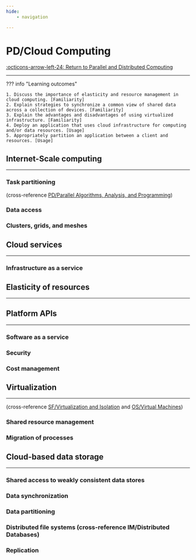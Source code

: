 ```yaml
---
hide:
    - navigation 

---
```


# PD/Cloud Computing

[:octicons-arrow-left-24: Return to Parallel and Distributed Computing](/Bodies-of-Knowledge/Parallel-Distributed/)

---

??? info "Learning outcomes"

    1. Discuss the importance of elasticity and resource management in cloud computing. [Familiarity]
    2. Explain strategies to synchronize a common view of shared data across a collection of devices. [Familiarity]
    3. Explain the advantages and disadvantages of using virtualized infrastructure. [Familiarity]
    4. Deploy an application that uses cloud infrastructure for computing and/or data resources. [Usage]
    5. Appropriately partition an application between a client and resources. [Usage]

## Internet-Scale computing

---

### Task partitioning

(cross-reference [PD/Parallel Algorithms, Analysis, and Programming](05_Parallel-Algorithms-Analysis-Programming.md))

### Data access

### Clusters, grids, and meshes

## Cloud services

---

### Infrastructure as a service

## Elasticity of resources

---

## Platform APIs

---

### Software as a service

### Security

### Cost management

## Virtualization

---

(cross-reference [SF/Virtualization and Isolation](../System-Fundamentals/) and [OS/Virtual Machines](../Operating-Systems/07_VM.md))

### Shared resource management

### Migration of processes

## Cloud-based data storage

---

### Shared access to weakly consistent data stores

### Data synchronization

### Data partitioning

### Distributed file systems (cross-reference IM/Distributed Databases)

### Replication
